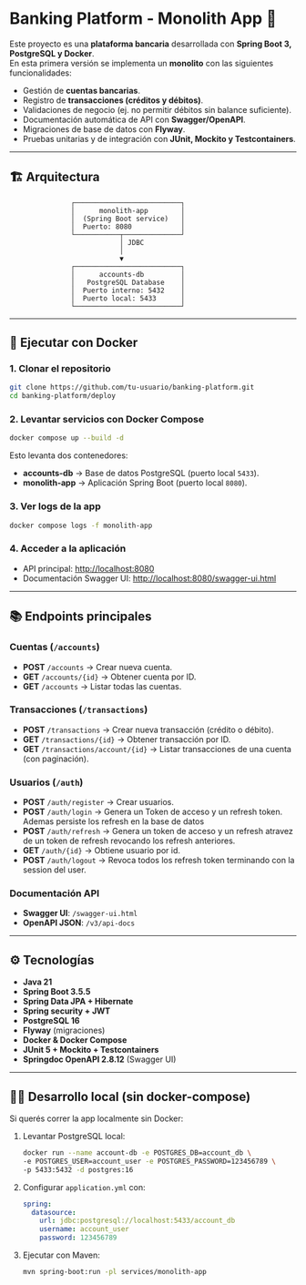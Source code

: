 # Banking Platform - Monolith App 🏦

Este proyecto es una **plataforma bancaria** desarrollada con **Spring Boot 3, PostgreSQL y Docker**.  
En esta primera versión se implementa un **monolito** con las siguientes funcionalidades:

- Gestión de **cuentas bancarias**.
- Registro de **transacciones (créditos y débitos)**.
- Validaciones de negocio (ej. no permitir débitos sin balance suficiente).
- Documentación automática de API con **Swagger/OpenAPI**.
- Migraciones de base de datos con **Flyway**.
- Pruebas unitarias y de integración con **JUnit, Mockito y Testcontainers**.

---

## 🏗️ Arquitectura

```
               ┌──────────────────────────┐
               │      monolith-app        │
               │  (Spring Boot service)   │
               │  Puerto: 8080            │
               └───────────┬──────────────┘
                           │ JDBC
                           │
                           ▼
               ┌──────────────────────────┐
               │      accounts-db         │
               │   PostgreSQL Database    │
               │  Puerto interno: 5432    │
               │  Puerto local: 5433      │
               └──────────────────────────┘
```

---

## 🚀 Ejecutar con Docker

### 1. Clonar el repositorio
```bash
git clone https://github.com/tu-usuario/banking-platform.git
cd banking-platform/deploy
```

### 2. Levantar servicios con Docker Compose
```bash
docker compose up --build -d
```

Esto levanta dos contenedores:
- **accounts-db** → Base de datos PostgreSQL (puerto local `5433`).
- **monolith-app** → Aplicación Spring Boot (puerto local `8080`).

### 3. Ver logs de la app
```bash
docker compose logs -f monolith-app
```

### 4. Acceder a la aplicación
- API principal: [http://localhost:8080](http://localhost:8080)  
- Documentación Swagger UI: [http://localhost:8080/swagger-ui.html](http://localhost:8080/swagger-ui.html)  

---

## 📚 Endpoints principales

### Cuentas (`/accounts`)
- **POST** `/accounts` → Crear nueva cuenta.
- **GET** `/accounts/{id}` → Obtener cuenta por ID.
- **GET** `/accounts` → Listar todas las cuentas.

### Transacciones (`/transactions`)
- **POST** `/transactions` → Crear nueva transacción (crédito o débito).
- **GET** `/transactions/{id}` → Obtener transacción por ID.
- **GET** `/transactions/account/{id}` → Listar transacciones de una cuenta (con paginación).

### Usuarios (`/auth`)
- **POST** `/auth/register` → Crear usuarios.
- **POST** `/auth/login` → Genera un Token de acceso y un refresh token. Ademas persiste los refresh en la base de datos
- **POST** `/auth/refresh` → Genera un token de acceso y un refresh atravez de un token de refresh revocando los refresh anteriores.
- **GET** `/auth/{id}` → Obtiene usuario por id.
- **POST** `/auth/logout` → Revoca todos los refresh token terminando con la session del user.

### Documentación API
- **Swagger UI**: `/swagger-ui.html`
- **OpenAPI JSON**: `/v3/api-docs`

---

## ⚙️ Tecnologías

- **Java 21**
- **Spring Boot 3.5.5**
- **Spring Data JPA + Hibernate**
- **Spring security + JWT**
- **PostgreSQL 16**
- **Flyway** (migraciones)
- **Docker & Docker Compose**
- **JUnit 5 + Mockito + Testcontainers**
- **Springdoc OpenAPI 2.8.12** (Swagger UI)

---

## 👨‍💻 Desarrollo local (sin docker-compose)

Si querés correr la app localmente sin Docker:

1. Levantar PostgreSQL local:
   ```bash
   docker run --name account-db -e POSTGRES_DB=account_db \
   -e POSTGRES_USER=account_user -e POSTGRES_PASSWORD=123456789 \
   -p 5433:5432 -d postgres:16
   ```

2. Configurar `application.yml` con:
   ```yaml
   spring:
     datasource:
       url: jdbc:postgresql://localhost:5433/account_db
       username: account_user
       password: 123456789
   ```

3. Ejecutar con Maven:
   ```bash
   mvn spring-boot:run -pl services/monolith-app
   ```
